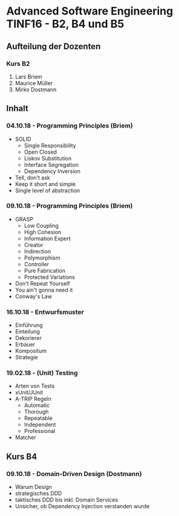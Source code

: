 # Advanced Software Engineering TINF16 - B2, B4 und B5
## Aufteilung der Dozenten
### Kurs B2
1. Lars Briem
1. Maurice Müller
1. Mirko Dostmann

## Inhalt
### 04.10.18 - Programming Principles (Briem)
* SOLID
  * Single Responsibility
  * Open Closed
  * Liskov Substitution
  * Interface Segregation
  * Dependency Inversion
* Tell, don't ask
* Keep it short and simple
* Single level of abstraction

### 09.10.18 - Programming Principles (Briem)
* GRASP
  * Low Coupling
  * High Cohesion
  * Information Expert
  * Creator
  * Indirection
  * Polymorphism
  * Controller
  * Pure Fabrication
  * Protected Variations
* Don't Repeat Yourself
* You ain't gonna need it
* Conway's Law

### 16.10.18 - Entwurfsmuster
* Einführung
* Einteilung
* Dekorierer
* Erbauer
* Kompositum
* Strategie

### 19.02.18 - (Unit) Testing
* Arten von Tests
* xUnit/JUnit
* A-TRIP Regeln
  * Automatic
  * Thorough
  * Repeatable
  * Independent
  * Professional
* Matcher

## Kurs B4
### 09.10.18 - Domain-Driven Design (Dostmann)
* Warum Design
* strategisches DDD
* taktisches DDD bis inkl. Domain Services
* Unsicher, ob Dependency Injection verstanden wurde
